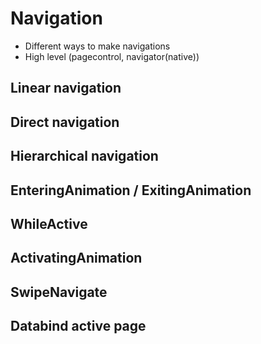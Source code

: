 # Navigation

- Different ways to make navigations
- High level (pagecontrol, navigator(native))

## Linear navigation
## Direct navigation
## Hierarchical navigation

## EnteringAnimation / ExitingAnimation
## WhileActive
## ActivatingAnimation

## SwipeNavigate

## Databind active page
